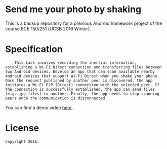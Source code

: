 # Send me your photo by shaking
This is a backup repository for a previous Android homework project of the course ECE 150/251 (UCSB 2016 Winter).

# Specification

```
    This task involves recording the inertial information, establishing a Wi-Fi Direct connection and transferring files between two Android devices. Develop an app that can scan available nearby Android devices that support Wi-Fi Direct when you shake your phone. Once the request published by another peer is discovered, the app initiates a Wi-Fi P2P (Direct) connection with the selected peer. If the connection is successfully established, the app can send files (e.g. jpg files) to another. Finally, the app needs to stop scanning peers once the communication is disconnected.
```
 You can find a demo video [here](https://www.youtube.com/watch?v=Wb_Az4IoPmg&feature=youtu.be).
 
# License

    Copyright 2016.
